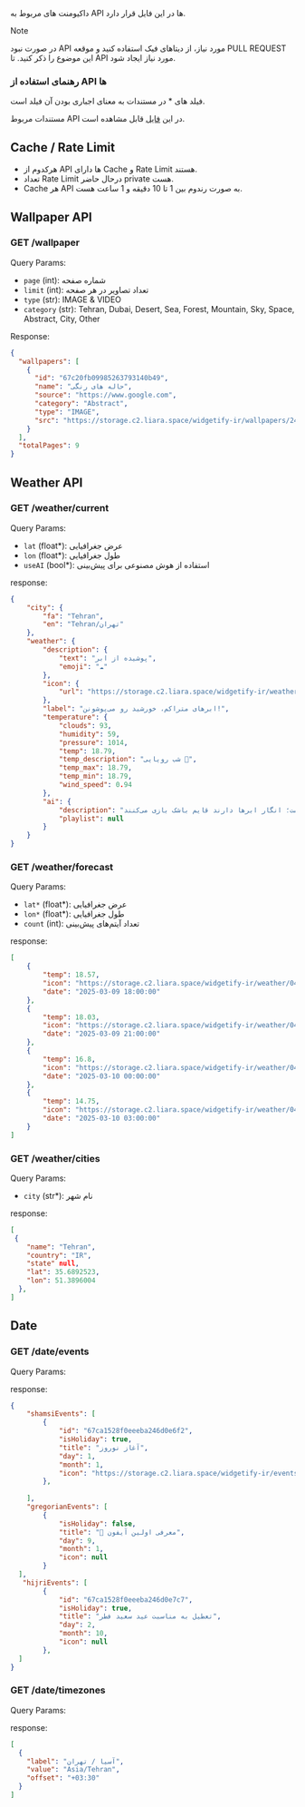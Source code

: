 داکیومنت های مربوط به API ها در این فایل قرار دارد.

> [!NOTE]
> در صورت نبود API مورد نیاز، از دیتاهای فیک استفاده کنید و موقعه PULL REQUEST این موضوع را ذکر کنید. تا API مورد نیاز ایجاد شود.

### رهنمای استفاده از API ها
فیلد های * در مستندات به معنای اجباری بودن آن فیلد است.


مستندات مربوط API در این [فایل](https://github.com/widgetify-app/widgetify-extension/blob/main/.github/Api-doc.md) قابل مشاهده است.

## Cache / Rate Limit
- هرکدوم از API ها دارای Cache و Rate Limit هستند.
- تعداد Rate Limit درحال حاضر private هست. 
- Cache هر API به صورت رندوم بین 1 تا 10 دقیقه و 1 ساعت هست.

## Wallpaper API

### GET /wallpaper
Query Params:
- `page` (int): شماره صفحه
- `limit` (int): تعداد تصاویر در هر صفحه
- `type` (str): IMAGE & VIDEO
- `category` (str): Tehran, Dubai, Desert, Sea, Forest, Mountain, Sky, Space, Abstract, City, Other

Response:
```json
{
  "wallpapers": [
    {
      "id": "67c20fb09985263793140b49",
      "name": "حاله های رنگی",
      "source": "https://www.google.com",
      "category": "Abstract",
      "type": "IMAGE",
      "src": "https://storage.c2.liara.space/widgetify-ir/wallpapers/243ee1f4-3ce9-4120-9250-1d765572f926.jpeg"
    }
  ],
  "totalPages": 9
}
```


## Weather API

### GET /weather/current
Query Params:
- `lat` (float*): عرض جغرافیایی
- `lon` (float*): طول جغرافیایی
- `useAI` (bool*): استفاده از هوش مصنوعی برای پیش‌بینی

response:
```json
{
    "city": {
        "fa": "Tehran",
        "en": "Tehran/تهران"
    },
    "weather": {
        "description": {
            "text": "پوشیده از ابر",
            "emoji": "☁️"
        },
        "icon": {
            "url": "https://storage.c2.liara.space/widgetify-ir/weather/04n.png",
        },
        "label": "ابرهای متراکم، خورشید رو می‌پوشونن!",
        "temperature": {
            "clouds": 93,
            "humidity": 59,
            "pressure": 1014,
            "temp": 18.79,
            "temp_description": "شب رویایی 🌠",
            "temp_max": 18.79,
            "temp_min": 18.79,
            "wind_speed": 0.94
        },
        "ai": {
            "description": "تهران آسمانی پوشیده از ابر دارد و هوا نسبتا خنک است. سرعت باد ملایم و دمای هوا حدود 19 درجه سانتی‌گراد است؛ انگار ابرها دارند قایم باشک بازی می‌کنند!",
            "playlist": null
        }
    }
}
```

### GET /weather/forecast
Query Params:
- `lat*` (float*): عرض جغرافیایی
- `lon*` (float*): طول جغرافیایی
- `count` (int): تعداد آیتم‌های پیش‌بینی

response:
```json
[
    {
        "temp": 18.57,
        "icon": "https://storage.c2.liara.space/widgetify-ir/weather/04n.svg",
        "date": "2025-03-09 18:00:00"
    },
    {
        "temp": 18.03,
        "icon": "https://storage.c2.liara.space/widgetify-ir/weather/04n.svg",
        "date": "2025-03-09 21:00:00"
    },
    {
        "temp": 16.8,
        "icon": "https://storage.c2.liara.space/widgetify-ir/weather/04n.svg",
        "date": "2025-03-10 00:00:00"
    },
    {
        "temp": 14.75,
        "icon": "https://storage.c2.liara.space/widgetify-ir/weather/04n.svg",
        "date": "2025-03-10 03:00:00"
    }
]
```


### GET /weather/cities
Query Params:
- `city` (str*): نام شهر

response:
```json
[
 {
    "name": "Tehran",
    "country": "IR",
    "state" null,
    "lat": 35.6892523,
    "lon": 51.3896004
  },
]
```


## Date

### GET /date/events
Query Params:

response:
```json
{
    "shamsiEvents": [
        {
            "id": "67ca1528f0eeeba246d0e6f2",
            "isHoliday": true,
            "title": "آغاز نوروز",
            "day": 1,
            "month": 1,
            "icon": "https://storage.c2.liara.space/widgetify-ir/events/5e30a5de-2ad8-4fe5-88b6-4c402c07e297.png"
        },
     
    ],
    "gregorianEvents": [
        {
            "isHoliday": false,
            "title": "📱 معرفی اولین آیفون",
            "day": 9,
            "month": 1,
            "icon": null
        }
  ],
   "hijriEvents": [
        {
            "id": "67ca1528f0eeeba246d0e7c7",
            "isHoliday": true,
            "title": "تعطیل به مناسبت عید سعید فطر",
            "day": 2,
            "month": 10,
            "icon": null
        },
  ]
}
```

### GET /date/timezones
Query Params:

response:
```json
[
  {
    "label": "آسیا / تهران",
    "value": "Asia/Tehran",
    "offset": "+03:30"
  }
]
```
